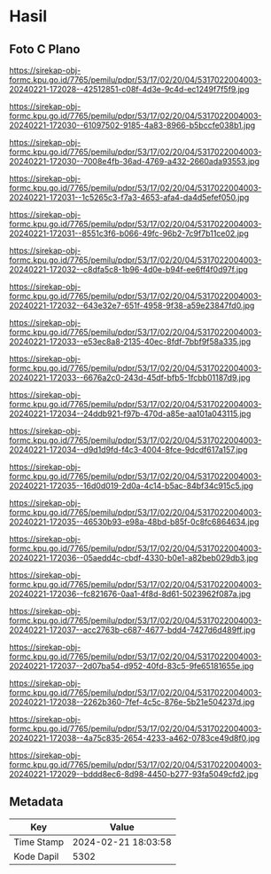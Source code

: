 # Hasil

## Foto C Plano

https://sirekap-obj-formc.kpu.go.id/7765/pemilu/pdpr/53/17/02/20/04/5317022004003-20240221-172028--42512851-c08f-4d3e-9c4d-ec1249f7f5f9.jpg

https://sirekap-obj-formc.kpu.go.id/7765/pemilu/pdpr/53/17/02/20/04/5317022004003-20240221-172030--61097502-9185-4a83-8966-b5bccfe038b1.jpg

https://sirekap-obj-formc.kpu.go.id/7765/pemilu/pdpr/53/17/02/20/04/5317022004003-20240221-172030--7008e4fb-36ad-4769-a432-2660ada93553.jpg

https://sirekap-obj-formc.kpu.go.id/7765/pemilu/pdpr/53/17/02/20/04/5317022004003-20240221-172031--1c5265c3-f7a3-4653-afa4-da4d5efef050.jpg

https://sirekap-obj-formc.kpu.go.id/7765/pemilu/pdpr/53/17/02/20/04/5317022004003-20240221-172031--8551c3f6-b066-49fc-96b2-7c9f7b11ce02.jpg

https://sirekap-obj-formc.kpu.go.id/7765/pemilu/pdpr/53/17/02/20/04/5317022004003-20240221-172032--c8dfa5c8-1b96-4d0e-b94f-ee6ff4f0d97f.jpg

https://sirekap-obj-formc.kpu.go.id/7765/pemilu/pdpr/53/17/02/20/04/5317022004003-20240221-172032--643e32e7-651f-4958-9f38-a59e23847fd0.jpg

https://sirekap-obj-formc.kpu.go.id/7765/pemilu/pdpr/53/17/02/20/04/5317022004003-20240221-172033--e53ec8a8-2135-40ec-8fdf-7bbf9f58a335.jpg

https://sirekap-obj-formc.kpu.go.id/7765/pemilu/pdpr/53/17/02/20/04/5317022004003-20240221-172033--6676a2c0-243d-45df-bfb5-1fcbb01187d9.jpg

https://sirekap-obj-formc.kpu.go.id/7765/pemilu/pdpr/53/17/02/20/04/5317022004003-20240221-172034--24ddb921-f97b-470d-a85e-aa101a043115.jpg

https://sirekap-obj-formc.kpu.go.id/7765/pemilu/pdpr/53/17/02/20/04/5317022004003-20240221-172034--d9d1d9fd-f4c3-4004-8fce-9dcdf617a157.jpg

https://sirekap-obj-formc.kpu.go.id/7765/pemilu/pdpr/53/17/02/20/04/5317022004003-20240221-172035--16d0d019-2d0a-4c14-b5ac-84bf34c915c5.jpg

https://sirekap-obj-formc.kpu.go.id/7765/pemilu/pdpr/53/17/02/20/04/5317022004003-20240221-172035--46530b93-e98a-48bd-b85f-0c8fc6864634.jpg

https://sirekap-obj-formc.kpu.go.id/7765/pemilu/pdpr/53/17/02/20/04/5317022004003-20240221-172036--05aedd4c-cbdf-4330-b0e1-a82beb029db3.jpg

https://sirekap-obj-formc.kpu.go.id/7765/pemilu/pdpr/53/17/02/20/04/5317022004003-20240221-172036--fc821676-0aa1-4f8d-8d61-5023962f087a.jpg

https://sirekap-obj-formc.kpu.go.id/7765/pemilu/pdpr/53/17/02/20/04/5317022004003-20240221-172037--acc2763b-c687-4677-bdd4-7427d6d489ff.jpg

https://sirekap-obj-formc.kpu.go.id/7765/pemilu/pdpr/53/17/02/20/04/5317022004003-20240221-172037--2d07ba54-d952-40fd-83c5-9fe65181655e.jpg

https://sirekap-obj-formc.kpu.go.id/7765/pemilu/pdpr/53/17/02/20/04/5317022004003-20240221-172038--2262b360-7fef-4c5c-876e-5b21e504237d.jpg

https://sirekap-obj-formc.kpu.go.id/7765/pemilu/pdpr/53/17/02/20/04/5317022004003-20240221-172038--4a75c835-2654-4233-a462-0783ce49d8f0.jpg

https://sirekap-obj-formc.kpu.go.id/7765/pemilu/pdpr/53/17/02/20/04/5317022004003-20240221-172029--bddd8ec6-8d98-4450-b277-93fa5049cfd2.jpg


## Metadata

| Key        | Value               |
| ---------- | ------------------- |
| Time Stamp | 2024-02-21 18:03:58 |
| Kode Dapil | 5302                |




